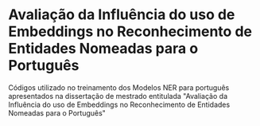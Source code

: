 # Avaliação da Influência do uso de Embeddings no Reconhecimento de Entidades Nomeadas para o Português
Códigos utilizado no treinamento dos Modelos NER para português apresentados na dissertação de mestrado entitulada "Avaliação da Influência do uso de Embeddings no Reconhecimento de Entidades Nomeadas para o Português"
